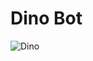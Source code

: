 # Dino Bot 


![Dino](https://github.com/Kair12345/RoboticsPort/assets/89172997/e94d0bdb-77b0-4cd1-ab7f-ca7ad884011c)


